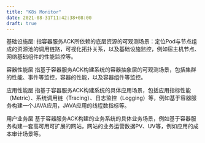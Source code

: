 ```yaml
---
title: "K8s Monitor"
date: 2021-08-31T11:42:38+08:00
draft: true
---
```



基础设施层:
指容器服务ACK所依赖的底层资源的可观测场景：定位Pod与节点组成的资源池的调用链路，可视化拓扑关系，以及基础设施监控，例如宿主机节点、网络基础组件的性能监控等。

容器性能层
指基于容器服务ACK构建系统的容器抽象层的可观测场景，包括集群的性能、事件等监控，容器的性能，以及容器组件等监控。

应用性能层
指基于容器服务ACK构建系统的具体应用场景，包括应用指标性能（Metric）、系统调用链（Tracing）、日志监控（Logging）等，例如基于容器服务构建一个JAVA应用，JAVA应用的线程数指标等。

用户业务层
基于容器服务ACK构建的业务系统的具体业务场景，例如基于容器服务构建一套高可用可扩展的网站，网站的业务运营数据PV、UV等，例如应用的成本审计场景等。
